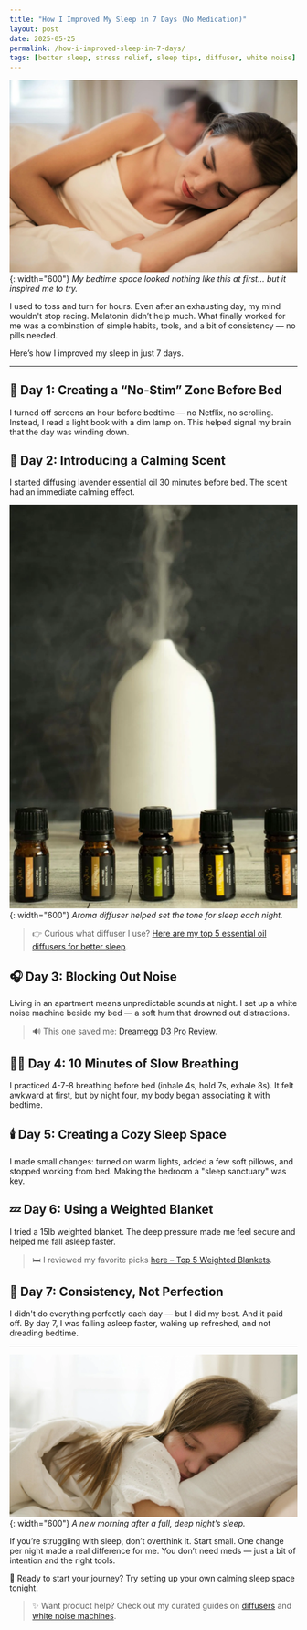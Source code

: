 ```yaml
---
title: "How I Improved My Sleep in 7 Days (No Medication)"
layout: post
date: 2025-05-25
permalink: /how-i-improved-sleep-in-7-days/
tags: [better sleep, stress relief, sleep tips, diffuser, white noise]
---
```


![Sleeping peacefully in warm lighting](/assets/img/img1.png){: width="600"}
*My bedtime space looked nothing like this at first... but it inspired me to try.*

I used to toss and turn for hours. Even after an exhausting day, my mind wouldn't stop racing. Melatonin didn’t help much. What finally worked for me was a combination of simple habits, tools, and a bit of consistency — no pills needed.

Here’s how I improved my sleep in just 7 days.

---

## 🛌 Day 1: Creating a “No-Stim” Zone Before Bed

I turned off screens an hour before bedtime — no Netflix, no scrolling. Instead, I read a light book with a dim lamp on. This helped signal my brain that the day was winding down.

## 🌿 Day 2: Introducing a Calming Scent

I started diffusing lavender essential oil 30 minutes before bed. The scent had an immediate calming effect.

![Lavender essential oil diffuser](/assets/img/img2.png){: width="600"}
*Aroma diffuser helped set the tone for sleep each night.*

> 👉 Curious what diffuser I use? [Here are my top 5 essential oil diffusers for better sleep](/2025-05-14-top-5-essential-oil-diffusers-2025/).

## 🎧 Day 3: Blocking Out Noise

Living in an apartment means unpredictable sounds at night. I set up a white noise machine beside my bed — a soft hum that drowned out distractions.

> 🔊 This one saved me: [Dreamegg D3 Pro Review](/2025-05-14-dreamegg-d3-pro-review/).

## 🧘‍♀️ Day 4: 10 Minutes of Slow Breathing

I practiced 4-7-8 breathing before bed (inhale 4s, hold 7s, exhale 8s). It felt awkward at first, but by night four, my body began associating it with bedtime.

## 🕯️ Day 5: Creating a Cozy Sleep Space

I made small changes: turned on warm lights, added a few soft pillows, and stopped working from bed. Making the bedroom a "sleep sanctuary" was key.

## 💤 Day 6: Using a Weighted Blanket

I tried a 15lb weighted blanket. The deep pressure made me feel secure and helped me fall asleep faster.

> 🛏️ I reviewed my favorite picks [here – Top 5 Weighted Blankets](/2025-05-15-top-5-weighted-blankets-review/).

## 🌙 Day 7: Consistency, Not Perfection

I didn't do everything perfectly each day — but I did my best. And it paid off. By day 7, I was falling asleep faster, waking up refreshed, and not dreading bedtime.

---

![Waking up refreshed in natural light](/assets/img/img3.png){: width="600"}
*A new morning after a full, deep night’s sleep.*

If you’re struggling with sleep, don’t overthink it. Start small. One change per night made a real difference for me. You don’t need meds — just a bit of intention and the right tools.

💚 Ready to start your journey? Try setting up your own calming sleep space tonight.

> ✨ Want product help? Check out my curated guides on [diffusers](/2025-05-14-top-5-essential-oil-diffusers-2025/) and [white noise machines](/2025-05-14-top-5-white-noise-machines-2025/).
